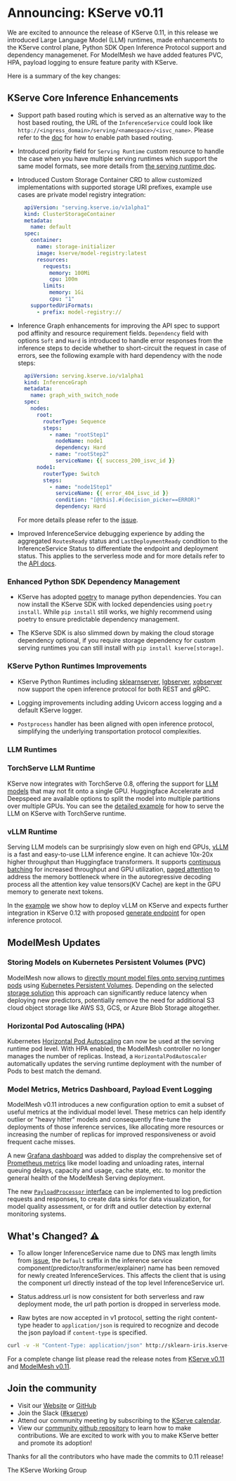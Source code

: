 # Announcing: KServe v0.11

We are excited to announce the release of KServe 0.11, in this release we introduced Large Language Model (LLM) runtimes, made enhancements to the KServe control plane, Python SDK Open Inference Protocol support and dependency managemenet. 
For ModelMesh we have added features PVC, HPA, payload logging to ensure feature parity with KServe.


Here is a summary of the key changes:

## KServe Core Inference Enhancements

- Support path based routing which is served as an alternative way to the host based routing, the URL of the `InferenceService` could look like `http://<ingress_domain>/serving/<namespace>/<isvc_name>`. 
  Please refer to the [doc](https://github.com/kserve/kserve/blob/294a10495b6b5cda9c64d3e1573b60aec62aceb9/config/configmap/inferenceservice.yaml#L237) for how to enable path based routing.

- Introduced priority field for `Serving Runtime` custom resource to handle the case when you have multiple serving runtimes which support the same model formats, see more details from [the serving runtime doc](https://kserve.github.io/website/0.11/modelserving/servingruntimes/#priority).

- Introduced Custom Storage Container CRD to allow customized implementations with supported storage URI prefixes, example use cases are private model registry integration:
  ```yaml
    apiVersion: "serving.kserve.io/v1alpha1"
    kind: ClusterStorageContainer
    metadata:
      name: default
    spec:
      container:
        name: storage-initializer
        image: kserve/model-registry:latest
        resources:
          requests:
            memory: 100Mi
            cpu: 100m
          limits:
            memory: 1Gi
            cpu: "1"
      supportedUriFormats:
        - prefix: model-registry://
  ```

- Inference Graph enhancements for improving the API spec to support pod affinity and resource requirement fields.
  `Dependency` field with options `Soft` and `Hard` is introduced to handle error responses from the inference steps to decide whether to short-circuit the request in case of errors, see the following example with hard dependency with the node steps:
  
  ```yaml
    apiVersion: serving.kserve.io/v1alpha1
    kind: InferenceGraph
    metadata:
      name: graph_with_switch_node
    spec:
      nodes:
        root:
          routerType: Sequence
          steps:
            - name: "rootStep1"
              nodeName: node1
              dependency: Hard
            - name: "rootStep2"
              serviceName: {{ success_200_isvc_id }}
        node1:
          routerType: Switch
          steps:
            - name: "node1Step1"
              serviceName: {{ error_404_isvc_id }}
              condition: "[@this].#(decision_picker==ERROR)"
              dependency: Hard
  ```
  For more details please refer to the [issue](https://github.com/kserve/kserve/issues/2484).

- Improved InferenceService debugging experience by adding the aggregated `RoutesReady` status and `LastDeploymentReady` condition to the InferenceService Status to differentiate the endpoint and deployment status.
  This applies to the serverless mode and for more details refer to the [API docs](https://pkg.go.dev/github.com/kserve/kserve@v0.11.1/pkg/apis/serving/v1beta1#InferenceServiceStatus).

### Enhanced Python SDK Dependency Management

- KServe has adopted [poetry](https://python-poetry.org/docs/) to manage python dependencies. You can now install the KServe SDK with locked dependencies using `poetry install`. 
While `pip install` still works,  we highly recommend using poetry to ensure predictable dependency management.

- The KServe SDK is also slimmed down by making the cloud storage dependency optional, if you require storage dependency for custom serving runtimes you can still install with `pip install kserve[storage]`.


### KServe Python Runtimes Improvements
- KServe Python Runtimes including [sklearnserver](../../modelserving/v1beta1/sklearn/v2/README.md), [lgbserver](../../modelserving/v1beta1/lightgbm/README.md), [xgbserver](../../modelserving/v1beta1/xgboost/README.md)
  now support the open inference protocol for both REST and gRPC.

- Logging improvements including adding Uvicorn access logging and a default KServe logger.

- `Postprocess` handler has been aligned with open inference protocol, simplifying the underlying transportation protocol complexities.


### LLM Runtimes

### TorchServe LLM Runtime
KServe now integrates with TorchServe 0.8, offering the support for [LLM models](https://pytorch.org/serve/large_model_inference.html) that may not fit onto a single GPU. 
Huggingface Accelerate and Deepspeed are available options to split the model into multiple partitions over multiple GPUs. You can see the [detailed example](../../modelserving/v1beta1/llm/) for how to serve the LLM on KServe with TorchServe runtime.

### vLLM Runtime
Serving LLM models can be surprisingly slow even on high end GPUs, [vLLM](https://github.com/vllm-project/vllm) is a fast and easy-to-use LLM inference engine. It can achieve 10x-20x higher throughput than Huggingface transformers. 
It supports [continuous batching](https://www.anyscale.com/blog/continuous-batching-llm-inference) for increased throughput and GPU utilization,
[paged attention](https://vllm.ai) to address the memory bottleneck where in the autoregressive decoding process all the attention key value tensors(KV Cache) are kept in the GPU memory to generate next tokens.

In the [example](../../modelserving/v1beta1/llm/vllm/README.md) we show how to deploy vLLM on KServe and expects further integration in KServe 0.12 with proposed [generate endpoint](https://github.com/kserve/open-inference-protocol/pull/7) for open inference protocol. 

## ModelMesh Updates

### Storing Models on Kubernetes Persistent Volumes (PVC)
ModelMesh now allows to [directly mount model files onto serving runtimes pods](https://github.com/kserve/modelmesh-serving/blob/main/docs/predictors/setup-storage.md#deploy-a-model-stored-on-a-persistent-volume-claim) 
using [Kubernetes Persistent Volumes](https://kubernetes.io/docs/concepts/storage/persistent-volumes/). Depending on the selected [storage solution](https://kubernetes.io/docs/concepts/storage/storage-classes/) this approach can significantly reduce latency when deploying new predictors, 
potentially remove the need for additional S3 cloud object storage like AWS S3, GCS, or Azure Blob Storage altogether.


### Horizontal Pod Autoscaling (HPA)
Kubernetes [Horizontal Pod Autoscaling](https://kubernetes.io/docs/tasks/run-application/horizontal-pod-autoscale/) can now be used at the serving runtime pod level. With HPA enabled, the ModelMesh controller no longer manages the number of replicas. Instead, a `HorizontalPodAutoscaler` automatically updates the serving
runtime deployment with the number of Pods to best match the demand.

### Model Metrics, Metrics Dashboard, Payload Event Logging
ModelMesh v0.11 introduces a new configuration option to emit a subset of useful metrics at the individual model level. These metrics can help identify outlier or "heavy hitter" models and consequently fine-tune the deployments of those inference services, like allocating more resources or increasing the number of replicas for improved responsiveness or avoid frequent cache misses.

A new [Grafana dashboard](https://github.com/kserve/modelmesh-serving/blob/main/docs/monitoring.md#import-the-grafana-dashboard) was added to display the comprehensive set of [Prometheus metrics](https://github.com/kserve/modelmesh-serving/blob/main/docs/monitoring.md) like model loading
and unloading rates, internal queuing delays, capacity and usage, cache state, etc. to monitor the general health of the ModelMesh Serving deployment.

The new [`PayloadProcessor` interface](https://github.com/kserve/modelmesh/blob/main/src/main/java/com/ibm/watson/modelmesh/payload/) can be implemented to log prediction requests and responses, to create data sinks for data visualization, for model quality assessment, or for drift and outlier detection by external monitoring systems.

## What's Changed? :warning:
- To allow longer InferenceService name due to DNS max length limits from [issue](https://github.com/kserve/kserve/issues/1397), the `Default` suffix in the inference service component(predictor/transformer/explainer) name has been removed for newly created InferenceServices. 
  This affects the client that is using the component url directly instead of the top level InferenceService url.

- Status.address.url is now consistent for both serverless and raw deployment mode, the url path portion is dropped in serverless mode.

- Raw bytes are now accepted in v1 protocol, setting the right content-type header to `application/json` is required to recognize and decode the json payload if `content-type` is specified.
```bash
curl -v -H "Content-Type: application/json" http://sklearn-iris.kserve-test.${CUSTOM_DOMAIN}/v1/models/sklearn-iris:predict -d @./iris-input.json
```


For a complete change list please read the release notes from [KServe v0.11](https://github.com/kserve/kserve/releases/tag/v0.11.0) and
[ModelMesh v0.11](https://github.com/kserve/modelmesh-serving/releases/tag/v0.11.0).

## Join the community

- Visit our [Website](https://kserve.github.io/website/) or [GitHub](https://github.com/kserve)
- Join the Slack ([#kserve](https://kubeflow.slack.com/?redir=%2Farchives%2FCH6E58LNP))
- Attend our community meeting by subscribing to the [KServe calendar](https://wiki.lfaidata.foundation/display/kserve/calendars).
- View our [community github repository](https://github.com/kserve/community) to learn how to make contributions. We are excited to work with you to make KServe better and promote its adoption!


Thanks for all the contributors who have made the commits to 0.11 release!

The KServe Working Group
